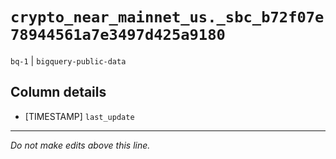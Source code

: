 # `crypto_near_mainnet_us._sbc_b72f07e78944561a7e3497d425a9180`
`bq-1` | `bigquery-public-data`

## Column details
* [TIMESTAMP] `last_update`

-------------------------------------------------------------------------------
*Do not make edits above this line.*
